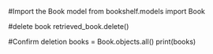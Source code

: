 #Import the Book model
from bookshelf.models import Book

#delete book
retrieved_book.delete()

#Confirm deletion
books = Book.objects.all()
print(books)
